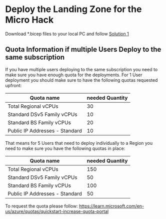 # Deploy the Landing Zone for the Micro Hack

Download \*.bicep files to your local PC and follow [Solution 1](../walkthrough/challenge-01/solution-01.md)


## Quota Information if multiple Users Deploy to the same subscription

If you have multiple users deploying to the same subscription you need to make sure you have enough quota for the deployments.
For 1 User deployment you should make sure to have the following quotas requested upfront:

| Quota name  | needed Quantity |
| ------------- | ------------- |
| Total Regional vCPUs  | 30  |
| Standard DSv5 Family vCPUs  | 10  |
| Standard BS Family vCPUs  | 20  |
| Public IP Addresses - Standard | 10 |

That means for 5 Users that need to deploy individually to a Region you need to make sure you have the following quotas in place:

| Quota name  | needed Quantity |
| ------------- | ------------- |
| Total Regional vCPUs  | 150  |
| Standard DSv5 Family vCPUs  | 50  |
| Standard BS Family vCPUs  | 100  |
| Public IP Addresses - Standard | 50 |

To request the quota please follow: https://learn.microsoft.com/en-us/azure/quotas/quickstart-increase-quota-portal

